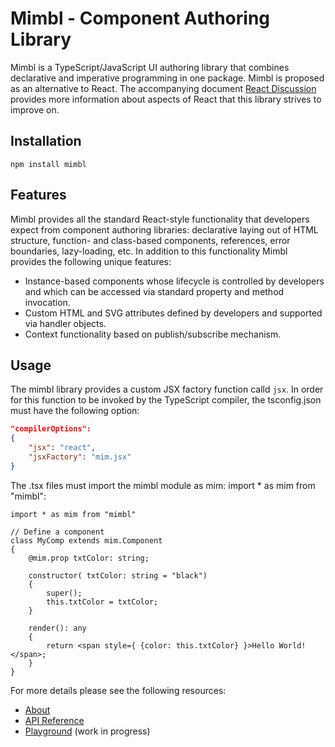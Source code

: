 # Mimbl - Component Authoring Library
Mimbl is a TypeScript/JavaScript UI authoring library that combines declarative and imperative programming in one package. Mimbl is proposed as an alternative to React. The accompanying document [React Discussion](http://mmichlin66.github.io/2019/08/10/React-Discussion.html) provides more information about aspects of React that this library strives to improve on.

## Installation

```
npm install mimbl
```

## Features
Mimbl provides all the standard React-style functionality that developers expect from component authoring libraries: declarative laying out of HTML structure, function- and class-based components, references, error boundaries, lazy-loading, etc. In addition to this functionality Mimbl provides the following unique features:

- Instance-based components whose lifecycle is controlled by developers and which can be accessed via standard property and method invocation.
- Custom HTML and SVG attributes defined by developers and supported via handler objects.
- Context functionality based on publish/subscribe mechanism.

## Usage
The mimbl library provides a custom JSX factory function calld `jsx`. In order for this function to be invoked by the TypeScript compiler, the tsconfig.json must have the following option:

```json
"compilerOptions":
{
    "jsx": "react",
    "jsxFactory": "mim.jsx"
}
 ```

The .tsx files must import the mimbl module as mim: import * as mim from "mimbl":

```tsx
import * as mim from "mimbl"

// Define a component
class MyComp extends mim.Component
{
    @mim.prop txtColor: string;

    constructor( txtColor: string = "black")
    {
        super();
        this.txtColor = txtColor;
    }
    
    render(): any
    {
        return <span style={ {color: this.txtColor} }>Hello World!</span>;
    }
}
```

For more details please see the following resources:
* [About](https://mmichlin66.github.io/mimbl/mimblAbout.html)
* [API Reference](https://mmichlin66.github.io/mimurl/mimblReference.html)
* [Playground](https://mmichlin66.github.io/mimurl/mimblDemo.html) (work in progress)

